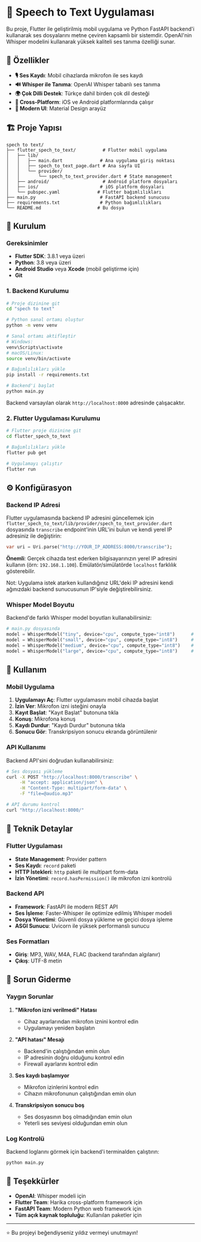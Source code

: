 # 🎤 Speech to Text Uygulaması

Bu proje, Flutter ile geliştirilmiş mobil uygulama ve Python FastAPI backend'i kullanarak ses dosyalarını metne çeviren kapsamlı bir sistemdir. OpenAI'nin Whisper modelini kullanarak yüksek kaliteli ses tanıma özelliği sunar.

## 🌟 Özellikler

- **🎙️ Ses Kaydı**: Mobil cihazlarda mikrofon ile ses kaydı
- **🔊 Whisper ile Tanıma**: OpenAI Whisper tabanlı ses tanıma
- **🌍 Çok Dilli Destek**: Türkçe dahil birden çok dil desteği
- **📱 Cross-Platform**: iOS ve Android platformlarında çalışır
- **🎨 Modern UI**: Material Design arayüz

## 🏗️ Proje Yapısı

```
spech to text/
├── flutter_spech_to_text/          # Flutter mobil uygulama
│   ├── lib/
│   │   ├── main.dart              # Ana uygulama giriş noktası
│   │   ├── spech_to_text_page.dart # Ana sayfa UI
│   │   └── provider/
│   │       └── spech_to_text_provider.dart # State management
│   ├── android/                    # Android platform dosyaları
│   ├── ios/                       # iOS platform dosyaları
│   └── pubspec.yaml              # Flutter bağımlılıkları
├── main.py                        # FastAPI backend sunucusu
├── requirements.txt               # Python bağımlılıkları
└── README.md                     # Bu dosya
```

## 🚀 Kurulum

### Gereksinimler

- **Flutter SDK**: 3.8.1 veya üzeri
- **Python**: 3.8 veya üzeri
- **Android Studio** veya **Xcode** (mobil geliştirme için)
- **Git**

### 1. Backend Kurulumu

```bash
# Proje dizinine git
cd "spech to text"

# Python sanal ortamı oluştur
python -m venv venv

# Sanal ortamı aktifleştir
# Windows:
venv\Scripts\activate
# macOS/Linux:
source venv/bin/activate

# Bağımlılıkları yükle
pip install -r requirements.txt

# Backend'i başlat
python main.py
```

Backend varsayılan olarak `http://localhost:8000` adresinde çalışacaktır.

### 2. Flutter Uygulaması Kurulumu

```bash
# Flutter proje dizinine git
cd flutter_spech_to_text

# Bağımlılıkları yükle
flutter pub get

# Uygulamayı çalıştır
flutter run
```

## ⚙️ Konfigürasyon

### Backend IP Adresi

Flutter uygulamasında backend IP adresini güncellemek için `flutter_spech_to_text/lib/provider/spech_to_text_provider.dart` dosyasında `transcribe` endpoint'inin URL'ini bulun ve kendi yerel IP adresiniz ile değiştirin:

```dart
var uri = Uri.parse("http://YOUR_IP_ADDRESS:8000/transcribe");
```

**Önemli**: Gerçek cihazda test ederken bilgisayarınızın yerel IP adresini kullanın (örn: `192.168.1.100`). Emülatör/simülatörde `localhost` farklılık gösterebilir.

Not: Uygulama istek atarken kullandığınız URL'deki IP adresini kendi ağınızdaki backend sunucusunun IP'siyle değiştirebilirsiniz.

### Whisper Model Boyutu

Backend'de farklı Whisper model boyutları kullanabilirsiniz:

```python
# main.py dosyasında
model = WhisperModel("tiny", device="cpu", compute_type="int8")      # En hızlı, en az doğru
model = WhisperModel("small", device="cpu", compute_type="int8")     # Dengeli (önerilen)
model = WhisperModel("medium", device="cpu", compute_type="int8")    # Daha doğru, daha yavaş
model = WhisperModel("large", device="cpu", compute_type="int8")     # En doğru, en yavaş
```

## 📱 Kullanım

### Mobil Uygulama

1. **Uygulamayı Aç**: Flutter uygulamasını mobil cihazda başlat
2. **İzin Ver**: Mikrofon izni isteğini onayla
3. **Kayıt Başlat**: "Kayıt Başlat" butonuna tıkla
4. **Konuş**: Mikrofona konuş
5. **Kaydı Durdur**: "Kaydı Durdur" butonuna tıkla
6. **Sonucu Gör**: Transkripsiyon sonucu ekranda görüntülenir

### API Kullanımı

Backend API'sini doğrudan kullanabilirsiniz:

```bash
# Ses dosyası yükleme
curl -X POST "http://localhost:8000/transcribe" \
     -H "accept: application/json" \
     -H "Content-Type: multipart/form-data" \
     -F "file=@audio.mp3"

# API durumu kontrol
curl "http://localhost:8000/"
```

## 🔧 Teknik Detaylar

### Flutter Uygulaması

- **State Management**: Provider pattern
- **Ses Kaydı**: `record` paketi
- **HTTP İstekleri**: `http` paketi ile multipart form-data
- **İzin Yönetimi**: `record.hasPermission()` ile mikrofon izni kontrolü

### Backend API

- **Framework**: FastAPI ile modern REST API
- **Ses İşleme**: Faster-Whisper ile optimize edilmiş Whisper modeli
- **Dosya Yönetimi**: Güvenli dosya yükleme ve geçici dosya işleme
- **ASGI Sunucu**: Uvicorn ile yüksek performanslı sunucu

### Ses Formatları

- **Giriş**: MP3, WAV, M4A, FLAC (backend tarafından algılanır)
- **Çıkış**: UTF-8 metin

## 🐛 Sorun Giderme

### Yaygın Sorunlar

1. **"Mikrofon izni verilmedi" Hatası**

   - Cihaz ayarlarından mikrofon iznini kontrol edin
   - Uygulamayı yeniden başlatın

2. **"API hatası" Mesajı**

   - Backend'in çalıştığından emin olun
   - IP adresinin doğru olduğunu kontrol edin
   - Firewall ayarlarını kontrol edin

3. **Ses kaydı başlamıyor**

   - Mikrofon izinlerini kontrol edin
   - Cihazın mikrofonunun çalıştığından emin olun

4. **Transkripsiyon sonucu boş**
   - Ses dosyasının boş olmadığından emin olun
   - Yeterli ses seviyesi olduğundan emin olun

### Log Kontrolü

Backend loglarını görmek için backend'i terminalden çalıştırın:

```bash
python main.py
```

## 🙏 Teşekkürler

- **OpenAI**: Whisper modeli için
- **Flutter Team**: Harika cross-platform framework için
- **FastAPI Team**: Modern Python web framework için
- **Tüm açık kaynak topluluğu**: Kullanılan paketler için

---

⭐ Bu projeyi beğendiyseniz yıldız vermeyi unutmayın!
